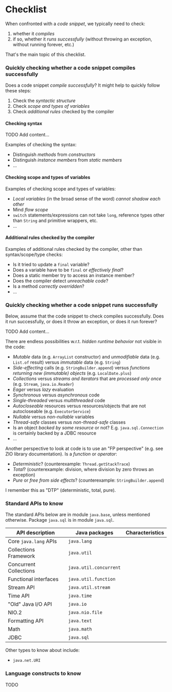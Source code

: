# Checklist

When confronted with a *code snippet*, we typically need to check:
1. whether it *compiles*
2. if so, whether it *runs successfully* (without throwing an exception, without running forever, etc.)

That's the main topic of this checklist.

### Quickly checking whether a code snippet compiles successfully

Does a code snippet *compile successfully*? It might help to quickly follow these steps:

1. Check the *syntactic structure*
2. Check *scope and types of variables*
3. Check *additional rules* checked by the compiler

#### Checking syntax

TODO Add content...

Examples of checking the syntax:
* Distinguish *methods* from *constructors*
* Distinguish *instance members* from *static members*
* ...

#### Checking scope and types of variables

Examples of checking scope and types of variables:
* *Local variables* (in the broad sense of the word) *cannot shadow each other*
* Mind *flow scope*
* `switch` statements/expressions can not take `long`, reference types other than `String` and primitive wrappers, etc.
* ...

#### Additional rules checked by the compiler

Examples of additional rules checked by the compiler, other than syntax/scope/type checks:
* Is it tried to update a `final` variable?
* Does a variable have to be `final` or *effectively final*?
* Does a static member try to access an instance member?
* Does the compiler detect *unreachable code*?
* Is a method *correctly overridden*?
* ...

### Quickly checking whether a code snippet runs successfully

Below, assume that the code snippet to check compiles successfully. Does it run successfully, or does it throw an exception,
or does it run forever?

TODO Add content...

There are endless possibilities w.r.t. *hidden runtime behavior* not visible in the code:
* *Mutable* data (e.g. `ArrayList` constructor) and *unmodifiable* data (e.g. `List.of` result) versus *immutable* data (e.g. `String`)
* *Side-effecting* calls (e.g. `StringBuilder.append`) versus *functions returning new (immutable) objects* (e.g. `LocalDate.plus`)
* *Collections* versus *streams and iterators* that are *processed only once* (e.g. `Stream`, `java.io.Reader`)
* *Eager* versus *lazy* evaluation
* *Synchronous* versus *asynchronous* code
* *Single-threaded* versus *multithreaded* code
* *Autocloseable* resources versus resources/objects that are not autocloseable (e.g. `ExecutorService`)
* *Nullable* versus *non-nullable* variables
* *Thread-safe* classes versus *non-thread-safe* classes
* Is an object *backed by some resource* or not? E.g. `java.sql.Connection` is certainly backed by a JDBC resource
* ...

Another perspective to look at code is to use an "FP perspective" (e.g. see ZIO library documentation).
Is a *function* or *operator*:
* *Deterministic*? (counterexample: `Thread.getStackTrace`)
* *Total*? (counterexample: division, where division by zero throws an exception)
* *Pure* or *free from side effects*? (counterexample: `StringBuilder.append`)

I remember this as "DTP" (deterministic, total, pure).

### Standard APIs to know

The standard APIs below are in module `java.base`, unless mentioned otherwise. Package `java.sql` is in module `java.sql`.

| API description             | Java packages          | Characteristics                             |
|-----------------------------|------------------------|---------------------------------------------|
| Core `java.lang` APIs       | `java.lang`            |                                             |
| Collections Framework       | `java.util`            |                                             |
| Concurrent Collections      | `java.util.concurrent` |                                             |
| Functional interfaces       | `java.util.function`   |                                             |
| Stream API                  | `java.util.stream`     |                                             |
| Time API                    | `java.time`            |                                             |
| "Old" Java I/O API          | `java.io`              |                                             |
| NIO.2                       | `java.nio.file`        |                                             |
| Formatting API              | `java.text`            |                                             |
| Math                        | `java.math`            |                                             |
| JDBC                        | `java.sql`             |                                             |

Other types to know about include:
* `java.net.URI`

### Language constructs to know

TODO
